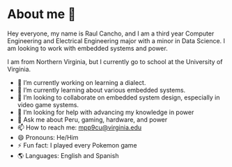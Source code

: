# About me 👋

Hey everyone, my name is Raul Cancho, and I am a third year Computer Engineering and Electrical Engineering major with a minor in Data Science. I am looking to work with embedded systems and power. 

I am from Northern Virginia, but I currently go to school at the University of Virginia. 

- 🔭 I’m currently working on learning a dialect.
- 🌱 I’m currently learning about various embedded systems. 
- 👯 I’m looking to collaborate on embedded system design, especially in video game systems. 
- 🤔 I’m looking for help with advancing my knowledge in power
- 💬 Ask me about Peru, gaming, hardware, and power
- 📫 How to reach me: mpp9cu@virginia.edu
- 😄 Pronouns: He/Him
- ⚡ Fun fact: I played every Pokemon game
- 🌎 Languages: English and Spanish
